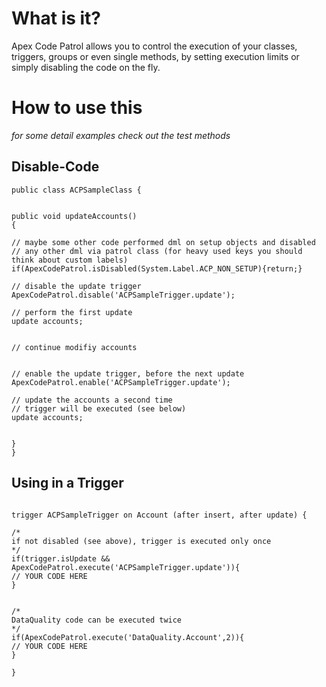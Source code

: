 # What is it? #
Apex Code Patrol allows you to control the execution of your classes, triggers, groups or even single methods, by setting execution limits or simply disabling the code on the fly.



# How to use this #
_for some detail examples check out the test methods_



## Disable-Code ##
```
public class ACPSampleClass {


public void updateAccounts()
{

// maybe some other code performed dml on setup objects and disabled
// any other dml via patrol class (for heavy used keys you should think about custom labels)
if(ApexCodePatrol.isDisabled(System.Label.ACP_NON_SETUP){return;}

// disable the update trigger 
ApexCodePatrol.disable('ACPSampleTrigger.update');

// perform the first update
update accounts;


// continue modifiy accounts


// enable the update trigger, before the next update
ApexCodePatrol.enable('ACPSampleTrigger.update');

// update the accounts a second time
// trigger will be executed (see below)
update accounts;


}
}
```


## Using in a Trigger ##
```

trigger ACPSampleTrigger on Account (after insert, after update) {

/* 
if not disabled (see above), trigger is executed only once
*/
if(trigger.isUpdate && ApexCodePatrol.execute('ACPSampleTrigger.update')){
// YOUR CODE HERE
}


/* 
DataQuality code can be executed twice
*/
if(ApexCodePatrol.execute('DataQuality.Account',2)){
// YOUR CODE HERE
}

}
```
